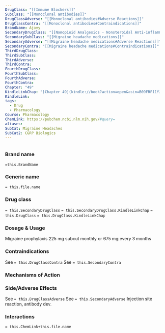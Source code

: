 ```yaml
---
DrugClass: "[[Immune Blockers]]"
SubClass: "[[Monoclonal antibodies]]"
DrugClassAdverse: "[[Monoclonal antibodies#Adverse Reactions]]"
DrugClassContra: "[[Monoclonal antibodies#Contraindications]]"
BrandName: Ajovy
SecondaryDrugClass: "[[Nonopioid Analgesics - Nonsteroidal Anti-inflammatory Drugs]]"
SecondarySubClass: "[[Migraine headache medications]]"
SecondaryAdverse: "[[Migraine headache medications#Adverse Reactions]]"
SecondaryContra: "[[Migraine headache medications#Contraindications]]"
ThirdDrugClass: 
ThirdSubClass: 
ThirdAdverse: 
ThirdContra: 
FourthDrugClass: 
FourthSubClass: 
FourthAdverse: 
FourthContra: 
Chapter: "49"
KindleLinkChap: "[Chapter 49](kindle://book?action=open&asin=B09FRF11YJ&location=28643)"
KindleLink: 
tags:
  - Drug
  - Pharmacology
Course: Pharmacology
ChemLink: https://pubchem.ncbi.nlm.nih.gov/#query=
aliases: 
SubCat: Migraine Headaches
SubCat2: CGRP Biologics
---
```

```smiles

```

### Brand name
`=this.BrandName`

### Generic name
`= this.file.name`

### Drug class 
`= this.SecondaryDrugClass`
	`= this.SecondaryDrugClass.KindleLinkChap`
`= this.DrugClass`
	`= this.DrugClass.KindleLinkChap`

### Dosage & Usage
Migraine prophylaxis
225 mg subcut monthly or 675 mg every 3 months 

### Contraindications
See `= this.DrugClassContra`
See `= this.SecondaryContra`

### Mechanisms of Action


### Side/Adverse Effects
See `= this.DrugClassAdverse`
See `= this.SecondaryAdverse`
Injection site reaction, antibody dev.

### Interactions

`= this.ChemLink+this.file.name`

